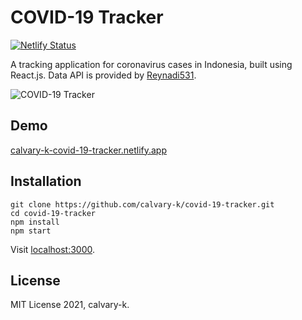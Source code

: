 # COVID-19 Tracker

[![Netlify Status](https://api.netlify.com/api/v1/badges/ff28198c-89da-4082-a63d-85d502c50487/deploy-status)](https://app.netlify.com/sites/calvary-k-covid-19-tracker/deploys)

A tracking application for coronavirus cases in Indonesia, built using React.js. Data API is provided by [Reynadi531](https://github.com/Reynadi531).

![COVID-19 Tracker](https://i.ibb.co/W2TPGFN/COVID-19-Tracker.png)

## Demo

[calvary-k-covid-19-tracker.netlify.app](https://calvary-k-covid-19-tracker.netlify.app/)

## Installation
```
git clone https://github.com/calvary-k/covid-19-tracker.git
cd covid-19-tracker
npm install
npm start
```
Visit [localhost:3000](http://localhost:3000/).

## License

MIT License 2021, calvary-k.